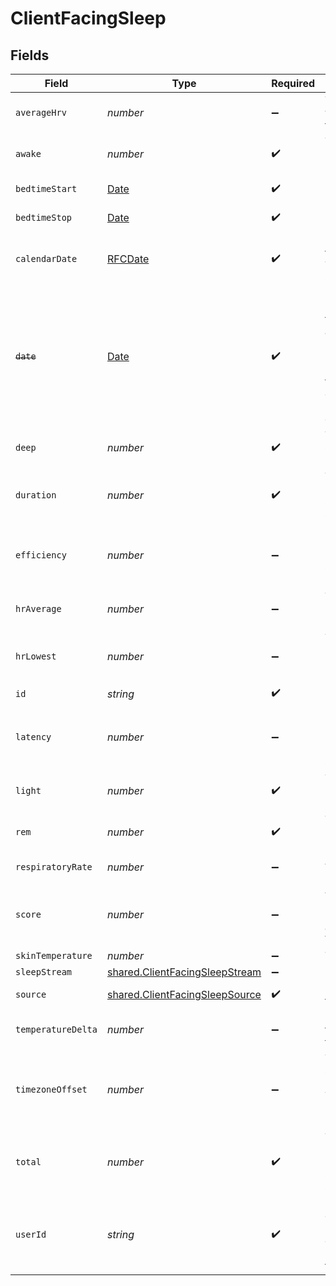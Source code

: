 # ClientFacingSleep


## Fields

| Field                                                                                                                                                                                                                                            | Type                                                                                                                                                                                                                                             | Required                                                                                                                                                                                                                                         | Description                                                                                                                                                                                                                                      |
| ------------------------------------------------------------------------------------------------------------------------------------------------------------------------------------------------------------------------------------------------ | ------------------------------------------------------------------------------------------------------------------------------------------------------------------------------------------------------------------------------------------------ | ------------------------------------------------------------------------------------------------------------------------------------------------------------------------------------------------------------------------------------------------ | ------------------------------------------------------------------------------------------------------------------------------------------------------------------------------------------------------------------------------------------------ |
| `averageHrv`                                                                                                                                                                                                                                     | *number*                                                                                                                                                                                                                                         | :heavy_minus_sign:                                                                                                                                                                                                                               | The average heart rate variability registered during the sleep period::rmssd                                                                                                                                                                     |
| `awake`                                                                                                                                                                                                                                          | *number*                                                                                                                                                                                                                                         | :heavy_check_mark:                                                                                                                                                                                                                               | Total amount of awake time registered during the sleep period::seconds                                                                                                                                                                           |
| `bedtimeStart`                                                                                                                                                                                                                                   | [Date](https://developer.mozilla.org/en-US/docs/Web/JavaScript/Reference/Global_Objects/Date)                                                                                                                                                    | :heavy_check_mark:                                                                                                                                                                                                                               | UTC Time when the sleep period started                                                                                                                                                                                                           |
| `bedtimeStop`                                                                                                                                                                                                                                    | [Date](https://developer.mozilla.org/en-US/docs/Web/JavaScript/Reference/Global_Objects/Date)                                                                                                                                                    | :heavy_check_mark:                                                                                                                                                                                                                               | UTC Time when the sleep period ended                                                                                                                                                                                                             |
| `calendarDate`                                                                                                                                                                                                                                   | [RFCDate](../../../types/rfcdate.md)                                                                                                                                                                                                             | :heavy_check_mark:                                                                                                                                                                                                                               | Date of the sleep summary in the YYYY-mm-dd format. This generally matches the sleep end date.                                                                                                                                                   |
| ~~`date`~~                                                                                                                                                                                                                                       | [Date](https://developer.mozilla.org/en-US/docs/Web/JavaScript/Reference/Global_Objects/Date)                                                                                                                                                    | :heavy_check_mark:                                                                                                                                                                                                                               | : warning: ** DEPRECATED **: This will be removed in a future release, please migrate away from it as soon as possible.<br/><br/>Date of the specified record, formatted as ISO8601 datetime string in UTC 00:00. Deprecated in favour of calendar_date. |
| `deep`                                                                                                                                                                                                                                           | *number*                                                                                                                                                                                                                                         | :heavy_check_mark:                                                                                                                                                                                                                               | Total amount of deep (N3) sleep registered during the sleep period::seconds                                                                                                                                                                      |
| `duration`                                                                                                                                                                                                                                       | *number*                                                                                                                                                                                                                                         | :heavy_check_mark:                                                                                                                                                                                                                               | Total duration of the sleep period (sleep.duration = sleep.bedtime_end - sleep.bedtime_start)::seconds                                                                                                                                           |
| `efficiency`                                                                                                                                                                                                                                     | *number*                                                                                                                                                                                                                                         | :heavy_minus_sign:                                                                                                                                                                                                                               | Sleep efficiency is the percentage of the sleep period spent asleep (100% * sleep.total / sleep.duration)::perc                                                                                                                                  |
| `hrAverage`                                                                                                                                                                                                                                      | *number*                                                                                                                                                                                                                                         | :heavy_minus_sign:                                                                                                                                                                                                                               | The average heart rate registered during the sleep period::beats per minute                                                                                                                                                                      |
| `hrLowest`                                                                                                                                                                                                                                       | *number*                                                                                                                                                                                                                                         | :heavy_minus_sign:                                                                                                                                                                                                                               | The lowest heart rate (5 minutes sliding average) registered during the sleep period::beats per minute                                                                                                                                           |
| `id`                                                                                                                                                                                                                                             | *string*                                                                                                                                                                                                                                         | :heavy_check_mark:                                                                                                                                                                                                                               | N/A                                                                                                                                                                                                                                              |
| `latency`                                                                                                                                                                                                                                        | *number*                                                                                                                                                                                                                                         | :heavy_minus_sign:                                                                                                                                                                                                                               | Detected latency from bedtime_start to the beginning of the first five minutes of persistent sleep::seconds                                                                                                                                      |
| `light`                                                                                                                                                                                                                                          | *number*                                                                                                                                                                                                                                         | :heavy_check_mark:                                                                                                                                                                                                                               | Total amount of light sleep registered during the sleep period::seconds                                                                                                                                                                          |
| `rem`                                                                                                                                                                                                                                            | *number*                                                                                                                                                                                                                                         | :heavy_check_mark:                                                                                                                                                                                                                               | Total amount of REM sleep registered during the sleep period, minutes::seconds                                                                                                                                                                   |
| `respiratoryRate`                                                                                                                                                                                                                                | *number*                                                                                                                                                                                                                                         | :heavy_minus_sign:                                                                                                                                                                                                                               | Average respiratory rate::breaths per minute                                                                                                                                                                                                     |
| `score`                                                                                                                                                                                                                                          | *number*                                                                                                                                                                                                                                         | :heavy_minus_sign:                                                                                                                                                                                                                               | A value between 1 and 100 representing how well the user slept. Currently only available for Withings, Oura, Whoop and Garmin::scalar                                                                                                            |
| `skinTemperature`                                                                                                                                                                                                                                | *number*                                                                                                                                                                                                                                         | :heavy_minus_sign:                                                                                                                                                                                                                               | The skin temperature::celcius                                                                                                                                                                                                                    |
| `sleepStream`                                                                                                                                                                                                                                    | [shared.ClientFacingSleepStream](../../../sdk/models/shared/clientfacingsleepstream.md)                                                                                                                                                          | :heavy_minus_sign:                                                                                                                                                                                                                               | N/A                                                                                                                                                                                                                                              |
| `source`                                                                                                                                                                                                                                         | [shared.ClientFacingSleepSource](../../../sdk/models/shared/clientfacingsleepsource.md)                                                                                                                                                          | :heavy_check_mark:                                                                                                                                                                                                                               | Source the data has come from.                                                                                                                                                                                                                   |
| `temperatureDelta`                                                                                                                                                                                                                               | *number*                                                                                                                                                                                                                                         | :heavy_minus_sign:                                                                                                                                                                                                                               | Skin temperature deviation from the long-term temperature average::celcius                                                                                                                                                                       |
| `timezoneOffset`                                                                                                                                                                                                                                 | *number*                                                                                                                                                                                                                                         | :heavy_minus_sign:                                                                                                                                                                                                                               | Timezone offset from UTC as seconds. For example, EEST (Eastern European Summer Time, +3h) is 10800. PST (Pacific Standard Time, -8h) is -28800::seconds                                                                                         |
| `total`                                                                                                                                                                                                                                          | *number*                                                                                                                                                                                                                                         | :heavy_check_mark:                                                                                                                                                                                                                               | Total amount of sleep registered during the sleep period (sleep.total = sleep.rem + sleep.light + sleep.deep)::seconds                                                                                                                           |
| `userId`                                                                                                                                                                                                                                         | *string*                                                                                                                                                                                                                                         | :heavy_check_mark:                                                                                                                                                                                                                               | User id returned by vital create user request. This id should be stored in your database against the user and used for all interactions with the vital api.                                                                                      |